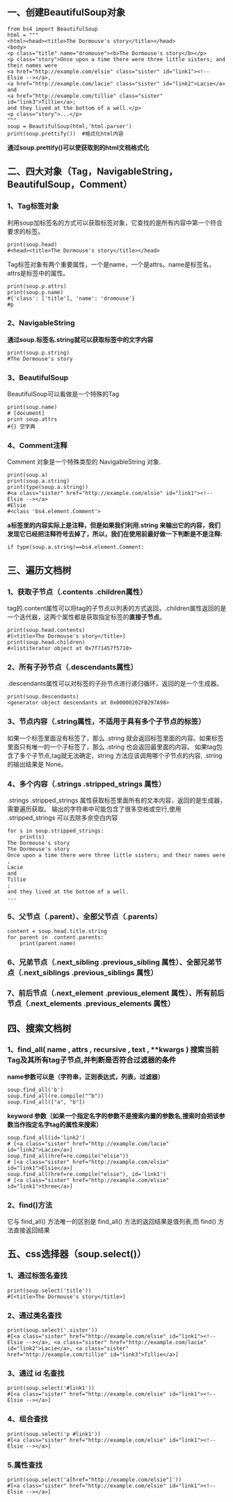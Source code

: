 ## 一、创建BeautifulSoup对象

    from bs4 import BeautifulSoup
    html = """
    <html><head><title>The Dormouse's story</title></head>
    <body>
    <p class="title" name="dromouse"><b>The Dormouse's story</b></p>
    <p class="story">Once upon a time there were three little sisters; and their names were
    <a href="http://example.com/elsie" class="sister" id="link1"><!-- Elsie --></a>,
    <a href="http://example.com/lacie" class="sister" id="link2">Lacie</a> and
    <a href="http://example.com/tillie" class="sister" id="link3">Tillie</a>;
    and they lived at the bottom of a well.</p>
    <p class="story">...</p>
    """
    soup = BeautifulSoup(html,'html.parser')
    print(soup.prettify())  #格式化html内容
    
**通过soup.prettify()可以使获取到的html文档格式化**
## 二、四大对象（Tag，NavigableString，BeautifulSoup，Comment）
### 1、Tag标签对象
利用soup加标签名的方式可以获取标签对象，它查找的是所有内容中第一个符合要求的标签。

    print(soup.head)
    #<head><title>The Dormouse's story</title></head>
    
Tag标签对象有两个重要属性，一个是name，一个是attrs。name是标签名，attrs是标签中的属性。

    print(soup.p.attrs)
    print(soup.p.name)
    #{'class': ['title'], 'name': 'dromouse'}
    #p
    
### 2、NavigableString
**通过soup.标签名.string就可以获取标签中的文字内容**

    print(soup.p.string)
    #The Dormouse's story
    
### 3、BeautifulSoup
BeautifulSoup可以看做是一个特殊的Tag

    print(soup.name) 
    # [document]
    print soup.attrs 
    #{} 空字典
    
### 4、Comment注释
Comment 对象是一个特殊类型的 NavigableString 对象.

    print(soup.a)
    print(soup.a.string)
    print(type(soup.a.string))
    #<a class="sister" href="http://example.com/elsie" id="link1"><!-- Elsie --></a>
    #Elsie 
    #<class 'bs4.element.Comment'>
    
**a标签里的内容实际上是注释，但是如果我们利用.string 来输出它的内容，我们发现它已经把注释符号去掉了，所以，我们在使用前最好做一下判断是不是注释:**
 
    if type(soup.a.string)==bs4.element.Comment:
    
## 三、遍历文档树
### 1、获取子节点（.contents  .children属性）
tag的.content属性可以将tag的子节点以列表的方式返回，.children属性返回的是一个迭代器，这两个属性都是获取指定标签的**直接子节点**。

    print(soup.head.contents)
    #[<title>The Dormouse's story</title>]
    print(soup.head.children)
    #<listiterator object at 0x7f71457f5710>
    
### 2、所有子孙节点（.descendants属性）
.descendants属性可以对标签的子孙节点进行递归循环，返回的是一个生成器。

    print(soup.descendants)
    <generator object descendants at 0x00000202FB297A98>
    
### 3、节点内容（.string属性，不适用于具有多个子节点的标签）
如果一个标签里面没有标签了，那么 .string 就会返回标签里面的内容。如果标签里面只有唯一的一个子标签了，那么 .string 也会返回最里面的内容。
如果tag包含了多个子节点,tag就无法确定，string 方法应该调用哪个子节点的内容, .string 的输出结果是 None。
### 4、多个内容（.strings  .stripped_strings 属性）
.strings  .stripped_strings 属性获取标签里面所有的文本内容，返回的是生成器，需要遍历获取。
输出的字符串中可能包含了很多空格或空行,使用 .stripped_strings 可以去除多余空白内容

    for s in soup.stripped_strings:
        print(s)
    The Dormouse's story
    The Dormouse's story
    Once upon a time there were three little sisters; and their names were
    ,
    Lacie
    and
    Tillie
    ;
    and they lived at the bottom of a well.
    ...

### 5、父节点（.parent）、全部父节点（.parents）

    content = soup.head.title.string
    for parent in  content.parents:
        print(parent.name)
        
### 6、兄弟节点（.next_sibling  .previous_sibling 属性）、全部兄弟节点（.next_siblings  .previous_siblings 属性）
### 7、前后节点（.next_element  .previous_element 属性）、所有前后节点（.next_elements  .previous_elements 属性）
## 四、搜索文档树
### 1、find_all( name , attrs , recursive , text , **kwargs ) 搜索当前Tag及其所有tag子节点,并判断是否符合过滤器的条件
**name参数可以是（字符串，正则表达式，列表，过滤器）**

    soup.find_all('b')
    soup.find_all(re.compile("^b"))
    soup.find_all(["a", "b"])
    
**keyword 参数（如果一个指定名字的参数不是搜索内置的参数名,搜索时会把该参数当作指定名字tag的属性来搜索）**

    soup.find_all(id='link2')
    # [<a class="sister" href="http://example.com/lacie" id="link2">Lacie</a>]
    soup.find_all(href=re.compile("elsie"))
    # [<a class="sister" href="http://example.com/elsie" id="link1">Elsie</a>]
    soup.find_all(href=re.compile("elsie"), id='link1')
    # [<a class="sister" href="http://example.com/elsie" id="link1">three</a>]
    
### 2、find()方法 
它与 find_all() 方法唯一的区别是 find_all() 方法的返回结果是值列表,而 find() 方法直接返回结果
## 五、css选择器（soup.select()）
### 1、通过标签名查找

    print(soup.select('title')) 
    #[<title>The Dormouse's story</title>]

### 2、通过类名查找

    print(soup.select('.sister'))
    #[<a class="sister" href="http://example.com/elsie" id="link1"><!-- Elsie --></a>, <a class="sister" href="http://example.com/lacie" id="link2">Lacie</a>, <a class="sister" href="http://example.com/tillie" id="link3">Tillie</a>]

### 3、通过 id 名查找

    print(soup.select('#link1'))
    #[<a class="sister" href="http://example.com/elsie" id="link1"><!-- Elsie --></a>]

### 4、组合查找

    print(soup.select('p #link1'))
    #[<a class="sister" href="http://example.com/elsie" id="link1"><!-- Elsie --></a>]

### 5.属性查找

    print(soup.select('a[href="http://example.com/elsie"]'))
    #[<a class="sister" href="http://example.com/elsie" id="link1"><!-- Elsie --></a>]



